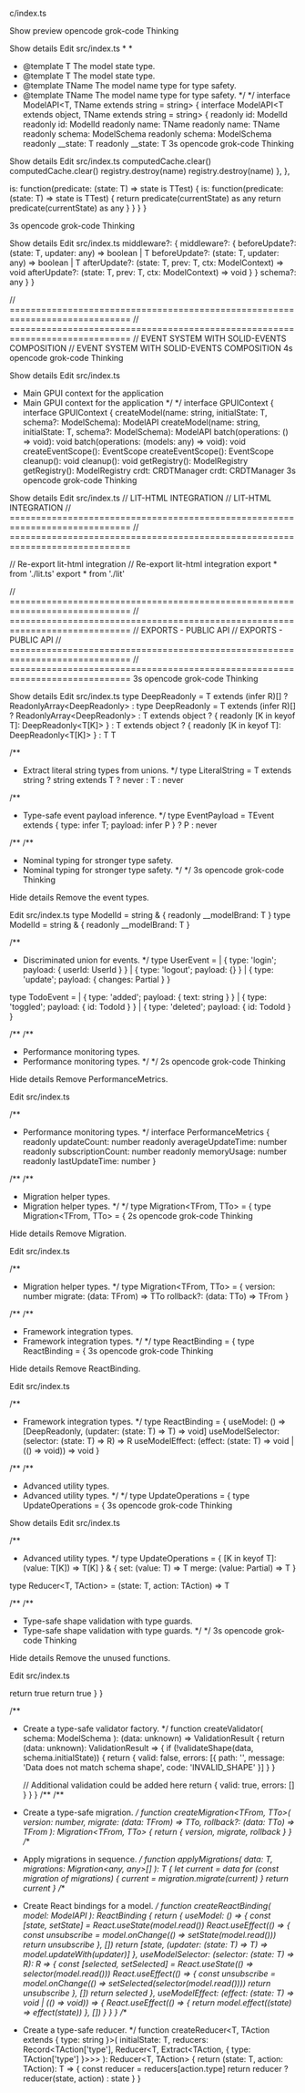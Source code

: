 c/index.ts

Show preview
opencode
grok-code
Thinking

Show details
Edit
src/index.ts
 *
 *
 * @template T The model state type.
 * @template T The model state type.
 * @template TName The model name type for type safety.
 * @template TName The model name type for type safety.
 */
 */
interface ModelAPI<T, TName extends string = string> {
interface ModelAPI<T extends object, TName extends string = string> {
  readonly id: ModelId<T>
  readonly id: ModelId<T>
  readonly name: TName
  readonly name: TName
  readonly schema: ModelSchema<T>
  readonly schema: ModelSchema<T>
  readonly __state: T
  readonly __state: T
3s
opencode
grok-code
Thinking

Show details
Edit
src/index.ts
    computedCache.clear()
    computedCache.clear()
    registry.destroy(name)
    registry.destroy(name)
  },
  },
 
 
  is: function<TTest>(predicate: (state: T) => state is TTest) {
  is: function<TTest extends T>(predicate: (state: T) => state is TTest) {
    return predicate(currentState) as any
    return predicate(currentState) as any
  }
  }
}
}
 
 
3s
opencode
grok-code
Thinking

Show details
Edit
src/index.ts
  middleware?: {
  middleware?: {
    beforeUpdate?: (state: T, updater: any) => boolean | T
    beforeUpdate?: (state: T, updater: any) => boolean | T
    afterUpdate?: (state: T, prev: T, ctx: ModelContext<T>) => void
    afterUpdate?: (state: T, prev: T, ctx: ModelContext<T>) => void
  }
  }
  schema?: any
}
}
 
 
// =============================================================================
// =============================================================================
// EVENT SYSTEM WITH SOLID-EVENTS COMPOSITION
// EVENT SYSTEM WITH SOLID-EVENTS COMPOSITION
4s
opencode
grok-code
Thinking

Show details
Edit
src/index.ts
 * Main GPUI context for the application
 * Main GPUI context for the application
 */
 */
interface GPUIContext {
interface GPUIContext {
  createModel<T>(name: string, initialState: T, schema?: ModelSchema<T>): ModelAPI<T>
  createModel<T>(name: string, initialState: T, schema?: ModelSchema<T>): ModelAPI<T>
  batch(operations: () => void): void
  batch(operations: (models: any) => void): void
  createEventScope(): EventScope
  createEventScope(): EventScope
  cleanup(): void
  cleanup(): void
  getRegistry(): ModelRegistry
  getRegistry(): ModelRegistry
  crdt: CRDTManager
  crdt: CRDTManager
3s
opencode
grok-code
Thinking

Show details
Edit
src/index.ts
// LIT-HTML INTEGRATION
// LIT-HTML INTEGRATION
// =============================================================================
// =============================================================================
 
 
// Re-export lit-html integration
// Re-export lit-html integration
export * from './lit.ts'
export * from './lit'
 
 
// =============================================================================
// =============================================================================
// EXPORTS - PUBLIC API
// EXPORTS - PUBLIC API
// =============================================================================
// =============================================================================
3s
opencode
grok-code
Thinking

Show details
Edit
src/index.ts
type DeepReadonly<T> = T extends (infer R)[] ? ReadonlyArray<DeepReadonly<R>> :
type DeepReadonly<T> = T extends (infer R)[] ? ReadonlyArray<DeepReadonly<R>> :
  T extends object ? { readonly [K in keyof T]: DeepReadonly<T[K]> } :
  T extends object ? { readonly [K in keyof T]: DeepReadonly<T[K]> } :
  T
  T
 
 
/**
 * Extract literal string types from unions.
 */
type LiteralString<T> = T extends string ? string extends T ? never : T : never
 
 
/**
 * Type-safe event payload inference.
 */
type EventPayload<TEvent> = TEvent extends { type: infer T; payload: infer P } ? P : never
 
 
/**
/**
 * Nominal typing for stronger type safety.
 * Nominal typing for stronger type safety.
 */
 */
3s
opencode
grok-code
Thinking

Hide details
Remove the event types.

Edit
src/index.ts
type ModelId<T> = string & { readonly __modelBrand: T }
type ModelId<T> = string & { readonly __modelBrand: T }
 
 
 
 
 
 
/**
 * Discriminated union for events.
 */
type UserEvent =
  | { type: 'login'; payload: { userId: UserId } }
  | { type: 'logout'; payload: {} }
  | { type: 'update'; payload: { changes: Partial<User> } }
 
 
type TodoEvent =
  | { type: 'added'; payload: { text: string } }
  | { type: 'toggled'; payload: { id: TodoId } }
  | { type: 'deleted'; payload: { id: TodoId } }
 
 
/**
/**
 * Performance monitoring types.
 * Performance monitoring types.
 */
 */
2s
opencode
grok-code
Thinking

Hide details
Remove PerformanceMetrics.

Edit
src/index.ts
 
 
 
 
 
 
 
 
/**
 * Performance monitoring types.
 */
interface PerformanceMetrics {
  readonly updateCount: number
  readonly averageUpdateTime: number
  readonly subscriptionCount: number
  readonly memoryUsage: number
  readonly lastUpdateTime: number
}
 
 
/**
/**
 * Migration helper types.
 * Migration helper types.
 */
 */
type Migration<TFrom, TTo> = {
type Migration<TFrom, TTo> = {
2s
opencode
grok-code
Thinking

Hide details
Remove Migration.

Edit
src/index.ts
 
 
 
 
 
 
 
 
/**
 * Migration helper types.
 */
type Migration<TFrom, TTo> = {
  version: number
  migrate: (data: TFrom) => TTo
  rollback?: (data: TTo) => TFrom
}
 
 
/**
/**
 * Framework integration types.
 * Framework integration types.
 */
 */
type ReactBinding<T> = {
type ReactBinding<T> = {
3s
opencode
grok-code
Thinking

Hide details
Remove ReactBinding.

Edit
src/index.ts
 
 
 
 
 
 
 
 
/**
 * Framework integration types.
 */
type ReactBinding<T> = {
  useModel: () => [DeepReadonly<T>, (updater: (state: T) => T) => void]
  useModelSelector: <R>(selector: (state: T) => R) => R
  useModelEffect: (effect: (state: T) => void | (() => void)) => void
}
 
 
/**
/**
 * Advanced utility types.
 * Advanced utility types.
 */
 */
type UpdateOperations<T> = {
type UpdateOperations<T> = {
3s
opencode
grok-code
Thinking

Show details
Edit
src/index.ts
 
 
 
 
 
 
 
 
/**
 * Advanced utility types.
 */
type UpdateOperations<T> = {
  [K in keyof T]: (value: T[K]) => T[K]
} & {
  set: (value: T) => T
  merge: (value: Partial<T>) => T
}
 
 
type Reducer<T, TAction> = (state: T, action: TAction) => T
 
 
/**
/**
 * Type-safe shape validation with type guards.
 * Type-safe shape validation with type guards.
 */
 */
3s
opencode
grok-code
Thinking

Hide details
Remove the unused functions.

Edit
src/index.ts
 
 
  return true
  return true
}
}
 
 
/**
 * Create a type-safe validator factory.
 */
function createValidator<T extends object>(
  schema: ModelSchema<T>
): (data: unknown) => ValidationResult<T> {
  return (data: unknown): ValidationResult<T> => {
    if (!validateShape(data, schema.initialState)) {
      return {
        valid: false,
        errors: [{ path: '', message: 'Data does not match schema shape', code: 'INVALID_SHAPE' }]
      }
    }
 
 
    // Additional validation could be added here
    return { valid: true, errors: [] }
  }
}
/**
/**
 * Create a type-safe migration.
 */
function createMigration<TFrom, TTo>(
  version: number,
  migrate: (data: TFrom) => TTo,
  rollback?: (data: TTo) => TFrom
): Migration<TFrom, TTo> {
  return { version, migrate, rollback }
}
/**
 * Apply migrations in sequence.
 */
function applyMigrations<T>(
  data: T,
  migrations: Migration<any, any>[]
): T {
  let current = data
  for (const migration of migrations) {
    current = migration.migrate(current)
  }
  return current
}
/**
 * Create React bindings for a model.
 */
function createReactBinding<T>(
  model: ModelAPI<T>
): ReactBinding<T> {
  return {
    useModel: () => {
      const [state, setState] = React.useState(model.read())
      React.useEffect(() => {
        const unsubscribe = model.onChange(() => setState(model.read()))
        return unsubscribe
      }, [])
      return [state, (updater: (state: T) => T) => model.updateWith(updater)]
    },
    useModelSelector: <R>(selector: (state: T) => R): R => {
      const [selected, setSelected] = React.useState(() => selector(model.read()))
      React.useEffect(() => {
        const unsubscribe = model.onChange(() => setSelected(selector(model.read())))
        return unsubscribe
      }, [])
      return selected
    },
    useModelEffect: (effect: (state: T) => void | (() => void)) => {
      React.useEffect(() => {
        return model.effect((state) => effect(state))
      }, [])
    }
  }
}
/**
 * Create a type-safe reducer.
 */
function createReducer<T, TAction extends { type: string }>(
  initialState: T,
  reducers: Record<TAction['type'], Reducer<T, Extract<TAction, { type: TAction['type'] }>>>
): Reducer<T, TAction> {
  return (state: T, action: TAction): T => {
    const reducer = reducers[action.type]
    return reducer ? reducer(state, action) : state
  }
}